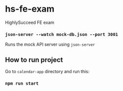 # hs-fe-exam
HighlySucceed FE exam

### `json-server --watch mock-db.json --port 3001`

Runs the mock API server using `json-server`

## How to run project

Go to `calendar-app` directory and run this:

### `npm run start`
